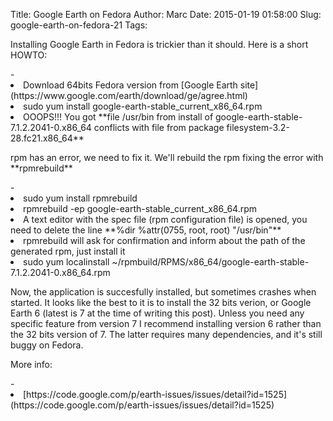 Title: Google Earth on Fedora
Author: Marc
Date: 2015-01-19 01:58:00
Slug: google-earth-on-fedora-21
Tags: 

<p>Installing Google Earth in Fedora is trickier than it should. Here is a short HOWTO:</p> - <li>Download 64bits Fedora version from [Google Earth site](https://www.google.com/earth/download/ge/agree.html)</li><li>sudo yum install google-earth-stable_current_x86_64.rpm</li><li>OOOPS!!! You got **file /usr/bin from install of google-earth-stable-7.1.2.2041-0.x86_64 conflicts with file from package filesystem-3.2-28.fc21.x86_64**</li>
  <p>rpm has an error, we need to fix it. We'll rebuild the rpm fixing the error with **rpmrebuild**</p> - <li>sudo yum install rpmrebuild</li><li>rpmrebuild -ep google-earth-stable_current_x86_64.rpm</li><li>A text editor with the spec file (rpm configuration file) is opened, you need to delete the line **%dir %attr(0755, root, root) "/usr/bin"**</li><li>rpmrebuild will ask for confirmation and inform about the path of the generated rpm, just install it</li><li>sudo yum localinstall ~/rpmbuild/RPMS/x86_64/google-earth-stable-7.1.2.2041-0.x86_64.rpm</li>
 <p>Now, the application is succesfully installed, but sometimes crashes when started. It looks like the best to it is to install the 32 bits verion, or Google Earth 6 (latest is 7 at the time of writing this post). Unless you need any specific feature from version 7 I recommend installing version 6 rather than the 32 bits version of 7. The latter requires many dependencies, and it's still buggy on Fedora.</p>  <p>More info:</p>- <li>[https://code.google.com/p/earth-issues/issues/detail?id=1525](https://code.google.com/p/earth-issues/issues/detail?id=1525)</li>
